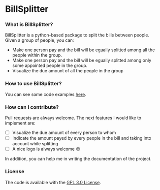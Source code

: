 # BillSplitter

### What is BillSplitter?
BillSplitter is a python-based package to split the bills between people. Given a group of people, you can: <p>
* Make one person pay and the bill will be egually splitted among all the people within the group.
* Make one person pay and the bill will be egually splitted among only some appointed people in the group.
* Visualize the due amount of all the people in the group

### How to use BillSplitter?
You can see some code examples [here](https://github.com/udicaprio/BillSplitter/tree/main/examples).

### How can I contribute?
Pull requests are always welcome. The next features I would like to implement are:
- [ ] Visualize the due amount of every person to whom
- [ ] Indicate the amount payed by every people in the bill and taking into account while splitting
- [ ] A nice logo is always welcome 😊

In addition, you can help me in writing the documentation of the project.

### License
The code is available with the [GPL 3.0 License](https://github.com/udicaprio/BillSplitter/blob/main/License).
